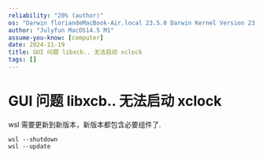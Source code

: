 ```yaml
---
reliability: "20% (author)"
os: "Darwin floriandeMacBook-Air.local 23.5.0 Darwin Kernel Version 23.5.0: Wed May  1 20:16:51 PDT 2024; root:xnu-10063.121.3~5/RELEASE_ARM64_T8103 arm64"
author: "Julyfun MacOS14.5 M1"
assume-you-know: [computer]
date: 2024-11-19
title: GUI 问题 libxcb.. 无法启动 xclock
tags: []
---
```


# GUI 问题 libxcb.. 无法启动 xclock

wsl 需要更新到新版本，新版本都包含必要组件了.

```
wsl --shutdown
wsl --update
```

